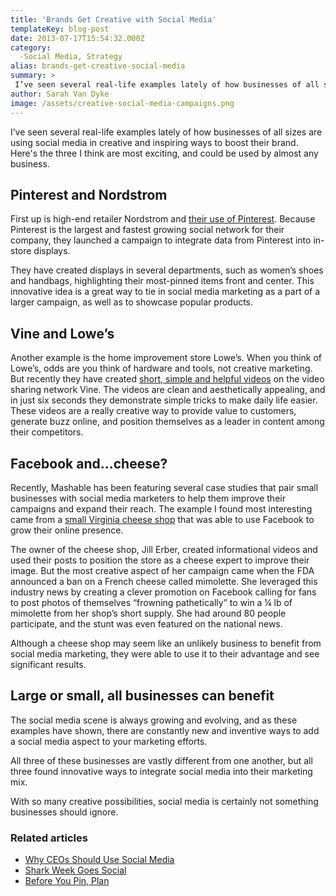 ```yaml
---
title: 'Brands Get Creative with Social Media'
templateKey: blog-post
date: 2013-07-17T15:54:32.000Z
category: 
  -Social Media, Strategy
alias: brands-get-creative-social-media
summary: > 
 I’ve seen several real-life examples lately of how businesses of all sizes are using social media in creative and inspiring ways to boost their brand. Here's the three I think are most exciting, and could be used by almost any business.
author: Sarah Van Dyke
image: /assets/creative-social-media-campaigns.png
---
```


I’ve seen several real-life examples lately of how businesses of all sizes are using social media in creative and inspiring ways to boost their brand. Here's the three I think are most exciting, and could be used by almost any business.

Pinterest and Nordstrom
-----------------------

First up is high-end retailer Nordstrom and [their use of Pinterest](http://www.geekwire.com/2013/nordstrom-experiments-pinterest-showcasing-top-pinned-items-13-stores/). Because Pinterest is the largest and fastest growing social network for their company, they launched a campaign to integrate data from Pinterest into in-store displays.

They have created displays in several departments, such as women’s shoes and handbags, highlighting their most-pinned items front and center. This innovative idea is a great way to tie in social media marketing as a part of a larger campaign, as well as to showcase popular products.

Vine and Lowe’s
---------------

Another example is the home improvement store Lowe’s. When you think of Lowe’s, odds are you think of hardware and tools, not creative marketing. But recently they have created [short, simple and helpful videos](http://adage.com/article/digital/lowe-s-embraces-vine-videos-spring-campaign/241246/) on the video sharing network Vine. The videos are clean and aesthetically appealing, and in just six seconds they demonstrate simple tricks to make daily life easier. These videos are a really creative way to provide value to customers, generate buzz online, and position themselves as a leader in content among their competitors.

Facebook and...cheese?
----------------------

Recently, Mashable has been featuring several case studies that pair small businesses with social media marketers to help them improve their campaigns and expand their reach. The example I found most interesting came from a [small Virginia cheese shop](http://mashable.com/2013/06/26/social-makeover-cheesemonger-results/) that was able to use Facebook to grow their online presence.

The owner of the cheese shop, Jill Erber, created informational videos and used their posts to position the store as a cheese expert to improve their image. But the most creative aspect of her campaign came when the FDA announced a ban on a French cheese called mimolette. She leveraged this industry news by creating a clever promotion on Facebook calling for fans to post photos of themselves “frowning pathetically” to win a ¼ lb of mimolette from her shop’s short supply. She had around 80 people participate, and the stunt was even featured on the national news.

Although a cheese shop may seem like an unlikely business to benefit from social media marketing, they were able to use it to their advantage and see significant results.

Large or small, all businesses can benefit
------------------------------------------

The social media scene is always growing and evolving, and as these examples have shown, there are constantly new and inventive ways to add a social media aspect to your marketing efforts.

All three of these businesses are vastly different from one another, but all three found innovative ways to integrate social media into their marketing mix.

With so many creative possibilities, social media is certainly not something businesses should ignore.

### Related articles

*   [Why CEOs Should Use Social Media](/blog/04/09/2012/why-ceos-should-use-social-media)
*   [Shark Week Goes Social](/blog/08/14/2012/shark-week-goes-social)
*   [Before You Pin, Plan](/blog/07/24/2012/you-pin-plan)